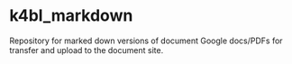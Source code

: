 # k4bl_markdown
Repository for marked down versions of document Google docs/PDFs for transfer and upload to the document site.
